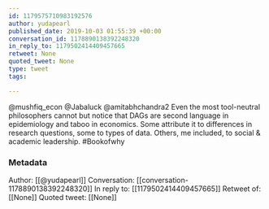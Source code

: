 ```yaml
---
id: 1179575710983192576
author: yudapearl
published_date: 2019-10-03 01:55:39 +00:00
conversation_id: 1178890138392248320
in_reply_to: 1179502414409457665
retweet: None
quoted_tweet: None
type: tweet
tags:

---
```


@mushfiq_econ @Jabaluck @amitabhchandra2 Even the most tool-neutral philosophers cannot but notice  that DAGs are second language in epidemiology and taboo in economics. Some attribute it to differences in research questions, some to types of data. Others, me included, to social  &amp; academic leadership. #Bookofwhy

### Metadata

Author: [[@yudapearl]]
Conversation: [[conversation-1178890138392248320]]
In reply to: [[1179502414409457665]]
Retweet of: [[None]]
Quoted tweet: [[None]]
